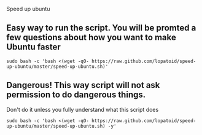 Speed up ubuntu


## Easy way to run the script. You will be promted a few questions about how you want to make Ubuntu faster
`sudo bash -c 'bash <(wget -qO- https://raw.github.com/lopatoid/speed-up-ubuntu/master/speed-up-ubuntu.sh)'`

## Dangerous! This way script will not ask permission to do dangerous things.
Don't do it unless you fully understand what this script does

`sudo bash -c 'bash <(wget -qO- https://raw.github.com/lopatoid/speed-up-ubuntu/master/speed-up-ubuntu.sh) -y'`
